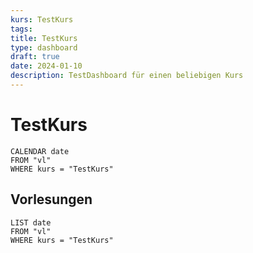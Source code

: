 ```yaml
---
kurs: TestKurs
tags: 
title: TestKurs
type: dashboard
draft: true
date: 2024-01-10
description: TestDashboard für einen beliebigen Kurs
---
```


# TestKurs

```dataview
CALENDAR date
FROM "vl"
WHERE kurs = "TestKurs"
```

## Vorlesungen

```dataview
LIST date
FROM "vl"
WHERE kurs = "TestKurs"
```
